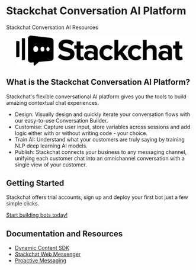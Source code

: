 # Stackchat Conversation AI Platform
Stackchat Conversation AI Resources

<p align="center">
  <img src="assets/logo.svg" width="450">
</p>

## What is the Stackchat Conversation AI Platform?
Stackchat's flexible conversational AI platform gives you the tools to build amazing contextual chat experiences.

  * Design: Visually design and quickly iterate your conversation flows with our easy-to-use Conversation Builder.
  * Customise: Capture user input, store variables across sessions and add logic either with or without writing code - your choice.
  * Train AI: Understand what your customers are truly saying by training NLP deep learning AI models.
  * Publish: Stackchat connects your business to any messaging channel, unifying each customer chat into an omnichannel conversation with a single view of your customer.

## Getting Started
Stackchat offers trial accounts, sign up and deploy your first bot just a few simple clicks.

[Start building bots today!](https://app.au.stackchat.com/account/register)

## Documentation and Resources
  * [Dynamic Content SDK](https://stackchat.com/stackchat-ai/dynamic-content-toolkit)
  * [Stackchat Web Messenger](https://github.com/stackchat-ai/web-messenger)
  * [Proactive Messaging](https://github.com/stackchat-ai/proactive-messaging)